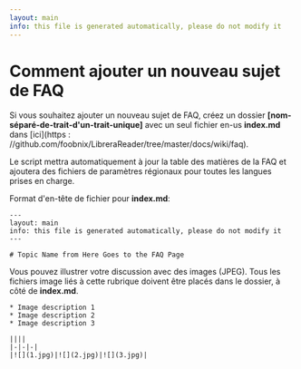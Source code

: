 ```yaml
---
layout: main
info: this file is generated automatically, please do not modify it
---
```


# Comment ajouter un nouveau sujet de FAQ

Si vous souhaitez ajouter un nouveau sujet de FAQ, créez un dossier **[nom-séparé-de-trait-d'un-trait-unique]** avec un seul fichier en-us **index.md** dans [ici](https : //github.com/foobnix/LibreraReader/tree/master/docs/wiki/faq).

Le script mettra automatiquement à jour la table des matières de la FAQ et ajoutera des fichiers de paramètres régionaux pour toutes les langues prises en charge.

Format d'en-tête de fichier pour **index.md**:

```
---
layout: main
info: this file is generated automatically, please do not modify it
---

# Topic Name from Here Goes to the FAQ Page
```

Vous pouvez illustrer votre discussion avec des images (JPEG). Tous les fichiers image liés à cette rubrique doivent être placés dans le dossier, à côté de **index.md**.

```
* Image description 1
* Image description 2
* Image description 3

||||
|-|-|-|
|![](1.jpg)|![](2.jpg)|![](3.jpg)|
```
